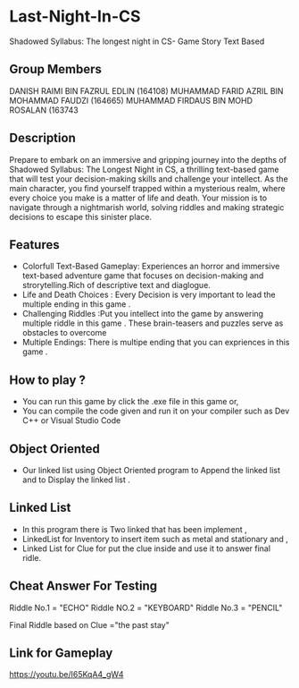 # Last-Night-In-CS
Shadowed Syllabus: The longest night in CS- Game Story Text Based
## Group Members
DANISH RAIMI BIN FAZRUL EDLIN (164108)
MUHAMMAD FARID AZRIL BIN MOHAMMAD FAUDZI (164665)
MUHAMMAD FIRDAUS BIN MOHD ROSALAN (163743
## Description

Prepare to embark on an immersive and gripping journey into the depths of Shadowed Syllabus: The Longest Night in CS, a thrilling text-based game that will test your decision-making skills and challenge your intellect. As the main character, you find yourself trapped within a mysterious realm, where every choice you make is a matter of life and death. Your mission is to navigate through a nightmarish world, solving riddles and making strategic decisions to escape this sinister place.

## Features

* Colorfull Text-Based Gameplay: Experiences an horror and immersive text-based adventure game that focuses on decision-making and strorytelling.Rich of descriptive text and diaglogue.
* Life and Death Choices : Every Decision is very important to lead the multiple ending in this game .
* Challenging Riddles :Put you intellect into the game by answering multiple riddle in this game . These brain-teasers and puzzles serve as obstacles to overcome
* Multiple Endings: There is multipe ending that you can expriences in this game .
  
## How to play ?
* You can run this game by click the .exe file in this game  or,
* You can compile the code given and run it on your compiler such as Dev C++ or Visual Studio Code 

## Object Oriented
* Our linked list using Object Oriented program to Append the linked list and to  Display the linked list .

## Linked List
* In this program there is Two linked that has been implement ,
* LinkedList for Inventory  to insert item such as metal and stationary and ,
* Linked List for Clue for put the clue inside and use it to answer final ridle.

## Cheat Answer For Testing

Riddle No.1 = "ECHO"
Riddle NO.2 = "KEYBOARD"
Riddle No.3 = "PENCIL"

Final Riddle based on Clue ="the past stay"
## Link for Gameplay
https://youtu.be/I65KqA4_gW4
